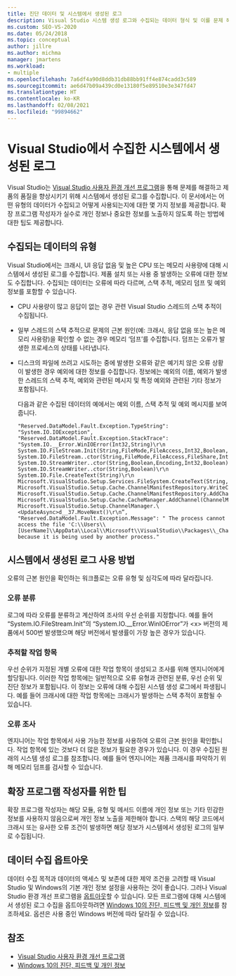 ```yaml
---
title: 진단 데이터 및 시스템에서 생성된 로그
description: Visual Studio 시스템 생성 로그와 수집되는 데이터 형식 및 이를 문제 해결과 제품 품질 개선에 사용하는 방법을 알아봅니다.
ms.custom: SEO-VS-2020
ms.date: 05/24/2018
ms.topic: conceptual
author: jillre
ms.author: michma
manager: jmartens
ms.workload:
- multiple
ms.openlocfilehash: 7a6df4a90d8ddb31db88bb91ff4e874cadd3c589
ms.sourcegitcommit: ae6d47b09a439cd0e13180f5e89510e3e347fd47
ms.translationtype: HT
ms.contentlocale: ko-KR
ms.lasthandoff: 02/08/2021
ms.locfileid: "99894662"
---
```

# <a name="system-generated-logs-collected-by-visual-studio"></a>Visual Studio에서 수집한 시스템에서 생성된 로그

Visual Studio는 [Visual Studio 사용자 환경 개선 프로그램](visual-studio-experience-improvement-program.md)을 통해 문제를 해결하고 제품의 품질을 향상시키기 위해 시스템에서 생성된 로그를 수집합니다. 이 문서에서는 어떤 유형의 데이터가 수집되고 어떻게 사용되는지에 대한 몇 가지 정보를 제공합니다. 확장 프로그램 작성자가 실수로 개인 정보나 중요한 정보를 노출하지 않도록 하는 방법에 대한 팁도 제공합니다.

## <a name="types-of-collected-data"></a>수집되는 데이터의 유형

Visual Studio에서는 크래시, UI 응답 없음 및 높은 CPU 또는 메모리 사용량에 대해 시스템에서 생성된 로그를 수집합니다. 제품 설치 또는 사용 중 발생하는 오류에 대한 정보도 수집합니다. 수집되는 데이터는 오류에 따라 다르며, 스택 추적, 메모리 덤프 및 예외 정보를 포함할 수 있습니다.

- CPU 사용량이 많고 응답이 없는 경우 관련 Visual Studio 스레드의 스택 추적이 수집됩니다.

- 일부 스레드의 스택 추적으로 문제의 근본 원인(예: 크래시, 응답 없음 또는 높은 메모리 사용량)을 확인할 수 없는 경우 메모리 ‘덤프’를 수집합니다. 덤프는 오류가 발생한 프로세스의 상태를 나타냅니다.

- 디스크의 파일에 쓰려고 시도하는 중에 발생한 오류와 같은 예기치 않은 오류 상황이 발생한 경우 예외에 대한 정보를 수집합니다. 정보에는 예외의 이름, 예외가 발생한 스레드의 스택 추적, 예외와 관련된 메시지 및 특정 예외와 관련된 기타 정보가 포함됩니다.

   다음과 같은 수집된 데이터의 예에서는 예외 이름, 스택 추적 및 예외 메시지를 보여 줍니다.

   ```text
   "Reserved.DataModel.Fault.Exception.TypeString": "System.IO.IOException",
   "Reserved.DataModel.Fault.Exception.StackTrace": "System.IO.__Error.WinIOError(Int32,String)\r\n
   System.IO.FileStream.Init(String,FileMode,FileAccess,Int32,Boolean,FileShare,Int32,FileOptions,SECURITY_ATTRIBUTES,String,Boolean,Boolean,Boolean)\r\n
   System.IO.FileStream..ctor(String,FileMode,FileAccess,FileShare,Int32,FileOptions,String,Boolean,Boolean,Boolean)\r\nSystem.IO.StreamWriter.CreateFile(String,Boolean,Boolean)\r\n
   System.IO.StreamWriter..ctor(String,Boolean,Encoding,Int32,Boolean)\r\n
   System.IO.StreamWriter..ctor(String,Boolean)\r\n
   System.IO.File.CreateText(String)\r\n
   Microsoft.VisualStudio.Setup.Services.FileSystem.CreateText(String,Boolean)\r\n
   Microsoft.VisualStudio.Setup.Cache.ChannelManifestRepository.WriteChannelManifest(IChannelManifest,String,String)\r\n
   Microsoft.VisualStudio.Setup.Cache.ChannelManifestRepository.AddChannel(ChannelManifestPair,Boolean)\r\n
   Microsoft.VisualStudio.Setup.Cache.CacheManager.AddChannel(ChannelManifestPair,Boolean)\r\n
   Microsoft.VisualStudio.Setup.ChannelManager.\<UpdateAsync>d__37.MoveNext()\r\n”,
   "Reserved.DataModel.Fault.Exception.Message": " The process cannot access the file 'C:\\Users\\[UserName]\\AppData\\Local\\Microsoft\\VisualStudio\\Packages\\_Channels\\4CB340F5\\channelManifest.json' because it is being used by another process."
   ```

## <a name="how-we-use-system-generated-logs"></a>시스템에서 생성된 로그 사용 방법

오류의 근본 원인을 확인하는 워크플로는 오류 유형 및 심각도에 따라 달라집니다.

### <a name="error-classification"></a>오류 분류

로그에 따라 오류를 분류하고 계산하여 조사의 우선 순위를 지정합니다. 예를 들어 “System.IO.FileStream.Init”의 “System.IO.\__Error.WinIOError”가 \<x> 버전의 제품에서 500번 발생했으며 해당 버전에서 발생률이 가장 높은 경우가 있습니다.

### <a name="work-items-for-tracking"></a>추적할 작업 항목

우선 순위가 지정된 개별 오류에 대한 작업 항목이 생성되고 조사를 위해 엔지니어에게 할당됩니다. 이러한 작업 항목에는 일반적으로 오류 유형과 관련된 분류, 우선 순위 및 진단 정보가 포함됩니다. 이 정보는 오류에 대해 수집된 시스템 생성 로그에서 파생됩니다. 예를 들어 크래시에 대한 작업 항목에는 크래시가 발생하는 스택 추적이 포함될 수 있습니다.

### <a name="error-investigation"></a>오류 조사

엔지니어는 작업 항목에서 사용 가능한 정보를 사용하여 오류의 근본 원인을 확인합니다. 작업 항목에 있는 것보다 더 많은 정보가 필요한 경우가 있습니다. 이 경우 수집된 원래의 시스템 생성 로그를 참조합니다. 예를 들어 엔지니어는 제품 크래시를 파악하기 위해 메모리 덤프를 검사할 수 있습니다.

## <a name="tips-for-extension-authors"></a>확장 프로그램 작성자를 위한 팁

확장 프로그램 작성자는 해당 모듈, 유형 및 메서드 이름에 개인 정보 또는 기타 민감한 정보를 사용하지 않음으로써 개인 정보 노출을 제한해야 합니다. 스택의 해당 코드에서 크래시 또는 유사한 오류 조건이 발생하면 해당 정보가 시스템에서 생성된 로그의 일부로 수집됩니다.

## <a name="opt-out-of-data-collection"></a>데이터 수집 옵트아웃

데이터 수집 목적과 데이터의 액세스 및 보존에 대한 제약 조건을 고려할 때 Visual Studio 및 Windows의 기본 개인 정보 설정을 사용하는 것이 좋습니다. 그러나 Visual Studio 환경 개선 프로그램을 [옵트아웃](../ide/visual-studio-experience-improvement-program.md#opt-in-or-out)할 수 있습니다. 모든 프로그램에 대해 시스템에서 생성된 로그 수집을 옵트아웃하려면 [Windows 10의 진단, 피드백 및 개인 정보](https://privacy.microsoft.com/windows-10-feedback-diagnostics-and-privacy)를 참조하세요. 옵션은 사용 중인 Windows 버전에 따라 달라질 수 있습니다.

## <a name="see-also"></a>참조

- [Visual Studio 사용자 환경 개선 프로그램](visual-studio-experience-improvement-program.md)
- [Windows 10의 진단, 피드백 및 개인 정보](https://privacy.microsoft.com/windows-10-feedback-diagnostics-and-privacy)